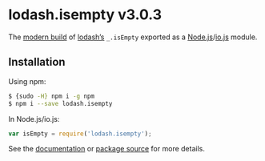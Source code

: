 # lodash.isempty v3.0.3

The [modern build](https://github.com/lodash/lodash/wiki/Build-Differences) of [lodash’s](https://lodash.com/) `_.isEmpty` exported as a [Node.js](http://nodejs.org/)/[io.js](https://iojs.org/) module.

## Installation

Using npm:

```bash
$ {sudo -H} npm i -g npm
$ npm i --save lodash.isempty
```

In Node.js/io.js:

```js
var isEmpty = require('lodash.isempty');
```

See the [documentation](https://lodash.com/docs#isEmpty) or [package source](https://github.com/lodash/lodash/blob/3.0.3-npm-packages/lodash.isempty) for more details.
